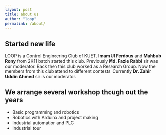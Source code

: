 ```yaml
---
layout: post
title: about us
author: "loop"
permalink: /about/
---
```


## Started new life

LOOP is a Control Engineering Club of KUET. **Imam Ul Ferdous** and **Mahbub Rony** from 2K11 batch started this club. Previously **Md. Fazle Rabbi** sir was our moderator. Back then this club worked as a Research Group. Now the members from this club attend to different contests. Currently **Dr. Zahir Uddin Ahmed** sir is our moderator.

## We arrange several workshop though out the years
- Basic programming and robotics
- Robotics with Arduino and project making
- Industrial automation and PLC
- Industrial tour
